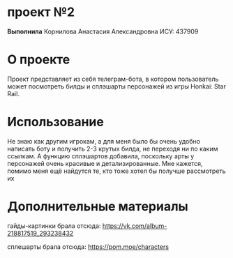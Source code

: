 # проект №2

__Выполнила__
Корнилова Анастасия Александровна ИСУ: 437909

# О проекте

Проект представляет из себя телеграм-бота, в котором пользователь может посмотреть билды и сплэшарты персонажей из игры Honkai: Star Rail.

# Использование

Не знаю как другим игрокам, а для меня было бы очень удобно написать боту и получить 2-3 крутых билда, не переходя ни по каким ссылкам. А функцию сплэшартов добавила, поскольку арты у персонажей очень красивые и детализированные. Мне кажется, помимо меня ещё найдутся те, кто тоже хотел бы получше рассмотреть их

# Дополнительные материалы

гайды-картинки брала отсюда: https://vk.com/album-218817519_293238432

сплешарты брала отсюда: https://pom.moe/characters
